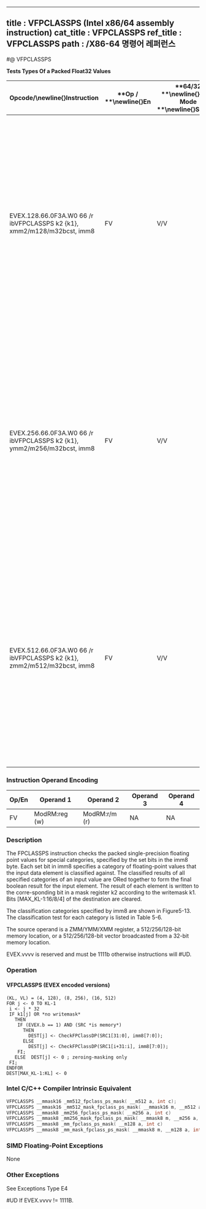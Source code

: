 ----------------------------
title : VFPCLASSPS (Intel x86/64 assembly instruction)
cat_title : VFPCLASSPS
ref_title : VFPCLASSPS
path : /X86-64 명령어 레퍼런스
----------------------------
#@ VFPCLASSPS

**Tests Types Of a Packed Float32 Values**

|**Opcode/**\newline{}**Instruction**|**Op / **\newline{}**En**|**64/32 **\newline{}**bit Mode **\newline{}**Support**|**CPUID **\newline{}**Feature **\newline{}**Flag**|**Description**|
|------------------------------------|-------------------------|------------------------------------------------------|--------------------------------------------------|---------------|
|EVEX.128.66.0F3A.W0 66 /r ibVFPCLASSPS k2 {k1}, xmm2/m128/m32bcst, imm8|FV|V/V|AVX512VLAVX512DQ|Tests the input for the following categories: NaN, +0, -0, +Infinity, -Infinity, denormal, finite negative. The immediate field provides a mask bit for each of these category tests. The masked test results are OR-ed together to form a mask result.|
|EVEX.256.66.0F3A.W0 66 /r ibVFPCLASSPS k2 {k1}, ymm2/m256/m32bcst, imm8|FV|V/V|AVX512VLAVX512DQ|Tests the input for the following categories: NaN, +0, -0, +Infinity, -Infinity, denormal, finite negative. The immediate field provides a mask bit for each of these category tests. The masked test results are OR-ed together to form a mask result.|
|EVEX.512.66.0F3A.W0 66 /r ibVFPCLASSPS k2 {k1}, zmm2/m512/m32bcst, imm8|FV|V/V|AVX512DQ|Tests the input for the following categories: NaN, +0, -0, +Infinity, -Infinity, denormal, finite negative. The immediate field provides a mask bit for each of these category tests. The masked test results are OR-ed together to form a mask result.|
### Instruction Operand Encoding


|Op/En|Operand 1|Operand 2|Operand 3|Operand 4|
|-----|---------|---------|---------|---------|
|FV|ModRM:reg (w)|ModRM:r/m (r)|NA|NA|
### Description


The FPCLASSPS instruction checks the packed single-precision floating point values for special categories, specified by the set bits in the imm8 byte. Each set bit in imm8 specifies a category of floating-point values that the input data element is classified against. The classified results of all specified categories of an input value are ORed together to form the final boolean result for the input element. The result of each element is written to the corre-sponding bit in a mask register k2 according to the writemask k1. Bits [MAX_KL-1:16/8/4] of the destination are cleared.

The classification categories specified by imm8 are shown in Figure5-13. The classification test for each category is listed in Table 5-6.

The source operand is a ZMM/YMM/XMM register, a 512/256/128-bit memory location, or a 512/256/128-bit vector broadcasted from a 32-bit memory location.

EVEX.vvvv is reserved and must be 1111b otherwise instructions will #UD.


### Operation
#### VFPCLASSPS (EVEX encoded versions)
```info-verb
(KL, VL) = (4, 128), (8, 256), (16, 512)
FOR j  <- 0 TO KL-1
 i  <- j * 32
 IF k1[j] OR *no writemask*
   THEN 
    IF (EVEX.b == 1) AND (SRC *is memory*)
      THEN
        DEST[j]  <- CheckFPClassDP(SRC1[31:0], imm8[7:0]);
      ELSE 
        DEST[j] <-  CheckFPClassDP(SRC1[i+31:i], imm8[7:0]);
    FI;
   ELSE  DEST[j]  <- 0 ; zeroing-masking only
 FI;
ENDFOR
DEST[MAX_KL-1:KL]  <- 0
```

### Intel C/C++ Compiler Intrinsic Equivalent

```cpp
VFPCLASSPS __mmask16 _mm512_fpclass_ps_mask( __m512 a, int c);
VFPCLASSPS __mmask16 _mm512_mask_fpclass_ps_mask( __mmask16 m, __m512 a, int c)
VFPCLASSPS __mmask8 _mm256_fpclass_ps_mask( __m256 a, int c)
VFPCLASSPS __mmask8 _mm256_mask_fpclass_ps_mask( __mmask8 m, __m256 a, int c)
VFPCLASSPS __mmask8 _mm_fpclass_ps_mask( __m128 a, int c)
VFPCLASSPS __mmask8 _mm_mask_fpclass_ps_mask( __mmask8 m, __m128 a, int c)
```
### SIMD Floating-Point Exceptions


None

### Other Exceptions


See Exceptions Type E4

#UD If EVEX.vvvv != 1111B.

